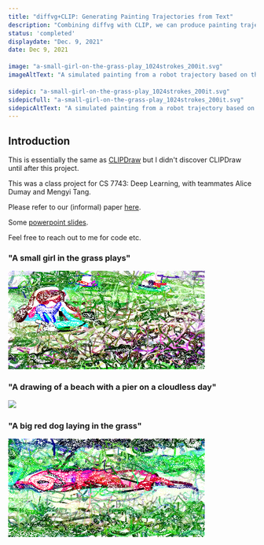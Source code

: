 ```yaml
---
title: "diffvg+CLIP: Generating Painting Trajectories from Text"
description: "Combining diffvg with CLIP, we can produce painting trajectories given a text prompt."
status: 'completed'
displaydate: "Dec. 9, 2021"
date: Dec 9, 2021

image: "a-small-girl-on-the-grass-play_1024strokes_200it.svg"
imageAltText: "A simulated painting from a robot trajectory based on this work."

sidepic: "a-small-girl-on-the-grass-play_1024strokes_200it.svg"
sidepicfull: "a-small-girl-on-the-grass-play_1024strokes_200it.svg"
sidepicAltText: "A simulated painting from a robot trajectory based on this work."
---
```


## Introduction

This is essentially the same as [CLIPDraw](https://arxiv.org/abs/2106.14843) but I didn't discover CLIPDraw until after this project.

This was a class project for CS 7743: Deep Learning, with teammates Alice Dumay and Mengyi Tang.

Please refer to our (informal) paper [here](Chen21_diffvg+clip.pdf).

Some [powerpoint slides](https://www.dropbox.com/s/8i2yvy0hf4gzu2g/Gerry_2021-12-09.pptx?dl=0).

Feel free to reach out to me for code etc.

### "A small girl in the grass plays"
![](a-small-girl2.gif)

### "A drawing of a beach with a pier on a cloudless day"
![](a-beach_fast.gif)

### "A big red dog laying in the grass"
![](a-big-red-dog2.gif)
